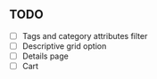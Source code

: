 ## TODO

- [ ] Tags and category attributes filter
- [ ] Descriptive grid option
- [ ] Details page
- [ ] Cart
